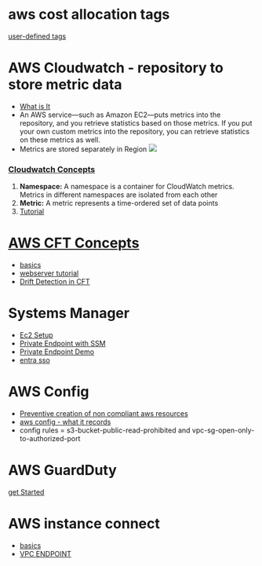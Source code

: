# aws cost allocation tags
[user-defined tags](https://docs.aws.amazon.com/awsaccountbilling/latest/aboutv2/activating-tags.html)

# AWS Cloudwatch - repository to store metric data
- [What is It](https://docs.aws.amazon.com/AmazonCloudWatch/latest/monitoring/WhatIsCloudWatch.html)
-  An AWS service—such as Amazon EC2—puts metrics into the repository, and you retrieve statistics based on those metrics. If you put your own custom metrics into the repository, you can retrieve statistics on these metrics as well.
- Metrics are stored separately in Region
![](https://docs.aws.amazon.com/images/AmazonCloudWatch/latest/monitoring/images/CW-Overview.png)

### [Cloudwatch Concepts](https://docs.aws.amazon.com/AmazonCloudWatch/latest/monitoring/cloudwatch_concepts.html)
1. **Namespace:** A namespace is a container for CloudWatch metrics. Metrics in different namespaces are isolated from each other
2. **Metric:**  A metric represents a time-ordered set of data points
3. [Tutorial](https://docs.aws.amazon.com/AmazonCloudWatch/latest/monitoring/gs_monitor_estimated_charges_with_cloudwatch.html)

# [AWS CFT Concepts](https://docs.aws.amazon.com/AWSCloudFormation/latest/UserGuide/cfn-whatis-concepts.html)
- [basics](https://docs.aws.amazon.com/AWSCloudFormation/latest/UserGuide/gettingstarted.templatebasics.html)
- [webserver tutorial](https://docs.aws.amazon.com/AWSCloudFormation/latest/UserGuide/working-with-templates-cfn-designer-walkthrough-createbasicwebserver.html)
- [Drift Detection in CFT](https://docs.aws.amazon.com/AWSCloudFormation/latest/UserGuide/detect-drift-stack.html)

# Systems Manager 
- [Ec2 Setup](https://docs.aws.amazon.com/systems-manager/latest/userguide/systems-manager-setting-up-ec2.html)
- [Private Endpoint with SSM](https://repost.aws/knowledge-center/ec2-systems-manager-vpc-endpoints)
- [Private Endpoint Demo](https://repost.aws/knowledge-center/vpc-fix-gateway-or-interface-endpoint)
- [entra sso](https://learn.microsoft.com/en-us/entra/identity/saas-apps/aws-single-sign-on-tutorial)

# AWS Config
- [Preventive creation of non compliant aws resources](https://aws.amazon.com/blogs/mt/how-to-use-aws-config-proactive-rules-and-aws-cloudformation-hooks-to-prevent-creation-of-non-complaint-cloud-resources/)
- [aws config - what it records](https://docs.aws.amazon.com/config/latest/developerguide/select-resources.html)
- config rules = s3-bucket-public-read-prohibited and vpc-sg-open-only-to-authorized-port

# AWS GuardDuty
[get Started](https://docs.aws.amazon.com/guardduty/latest/ug/guardduty_settingup.html#startup-samples)

# AWS instance connect
- [basics](https://docs.aws.amazon.com/AWSEC2/latest/UserGuide/connect-with-ec2-instance-connect-endpoint.html)
- [VPC ENDPOINT](https://docs.aws.amazon.com/AmazonS3/latest/userguide/privatelink-interface-endpoints.html)
